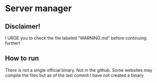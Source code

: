 # Server manager

## Disclaimer!

I URGE you to check the file labeled "WARNING.md" before continuing further!

## How to run

There is not a single official binary. Not in the github. Some websites may compile the files but as of the last commit I have not created a binary